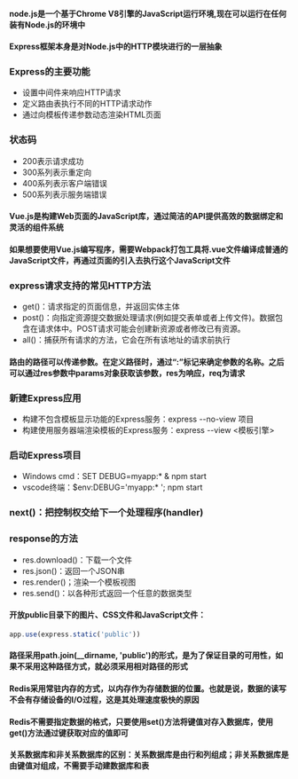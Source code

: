 #### node.js是一个基于Chrome V8引擎的JavaScript运行环境,现在可以运行在任何装有Node.js的环境中
#### Express框架本身是对Node.js中的HTTP模块进行的一层抽象
### Express的主要功能
* 设置中间件来响应HTTP请求
* 定义路由表执行不同的HTTP请求动作
* 通过向模板传递参数动态渲染HTML页面
### 状态码
* 200表示请求成功
* 300系列表示重定向
* 400系列表示客户端错误
* 500系列表示服务端错误
#### Vue.js是构建Web页面的JavaScript库，通过简洁的API提供高效的数据绑定和灵活的组件系统
#### 如果想要使用Vue.js编写程序，需要Webpack打包工具将.vue文件编译成普通的JavaScript文件，再通过页面的引入去执行这个JavaScript文件
### express请求支持的常见HTTP方法
* get()：请求指定的页面信息，并返回实体主体
* post()：向指定资源提交数据处理请求(例如提交表单或者上传文件)。数据包含在请求体中。POST请求可能会创建新资源或者修改已有资源。
* all()：捕获所有请求的方法，它会在所有该地址的请求前执行
#### 路由的路径可以传递参数。在定义路径时，通过“:”标记来确定参数的名称。之后可以通过res参数中params对象获取该参数，res为响应，req为请求
### 新建Express应用
* 构建不包含模板显示功能的Express服务：express --no-view 项目
* 构建使用服务器端渲染模板的Express服务：express --view <模板引擎>
### 启动Express项目
* Windows cmd：SET DEBUG=myapp:* & npm start
* vscode终端：$env:DEBUG='myapp:* '; npm start
### next()：把控制权交给下一个处理程序(handler)
### response的方法
* res.download()：下载一个文件
* res.json()：返回一个JSON串
* res.render()；渲染一个模板视图
* res.send()：以各种形式返回一个任意的数据类型
#### 开放public目录下的图片、CSS文件和JavaScript文件：
```node.js 
app.use(express.static('public'))
```
#### 路径采用path.join(__dirname, 'public')的形式，是为了保证目录的可用性，如果不采用这种路径方式，就必须采用相对路径的形式
#### Redis采用常驻内存的方式，以内存作为存储数据的位置。也就是说，数据的读写不会有存储设备的I/O过程，这是其处理速度极快的原因
#### Redis不需要指定数据的格式，只要使用set()方法将键值对存入数据库，使用get()方法通过键获取对应的值即可
#### 关系数据库和非关系数据库的区别：关系数据库是由行和列组成；非关系数据库是由键值对组成，不需要手动建数据库和表
